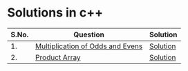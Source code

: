 # Solutions in c++

| S.No. | Question | Solution |
|----| --------------- | -------- |
|1. | [Multiplication of Odds and Evens](https://www.hackerrank.com/contests/htc-2-2/challenges/multiplication-of-odds-and-evens) |[Solution](./p01-Multiplication%20of%20Odds%20and%20Evens.cpp)|
|2. | [Product Array](https://www.hackerrank.com/contests/htc-2/challenges/largest-number-20) |[Solution](./p02-Product_Array.cpp)|
